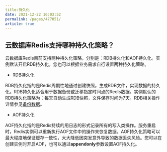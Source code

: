 ```yaml
---
title:持久化
date: 2021-12-22 16:03:52
permalink: /pages/477051/
article: true
---
```


## 云数据库Redis支持哪种持久化策略？

云数据库Redis目前支持两种持久化策略，分别是：RDB持久化和AOF持久化。实例默认开启RDB持久化，您也可以根据业务需求自行设置两种持久化策略。

- RDB持久化

RDB持久化指的是Redis周期性地通过创建快照，生成RDB文件，实现数据的持久化。RDB持久化适合用于数据备份或迁移指定时间点的Redis数据。实例默认的RDB持久化策略为：每天自动生成RDB快照，文件保存时间为7天。RDB相关操作详情参见[备份数据](./../04.操作指南/04.备份与恢复/00.备份数据.md)。

- AOF持久化

AOF持久化指的是Redis持续的用日志的形式记录所有的写入类操作。服务重启时，Redis实例可以重新执行AOF文件中的操作来恢复数据。AOF持久化策略可以最大程度地保证缓存一致性，大大降低因突发意外导致的数据丢失风险。您可以在创建实例时开启AOF，也可以通过**appendonly**参数设置AOF持久化。

